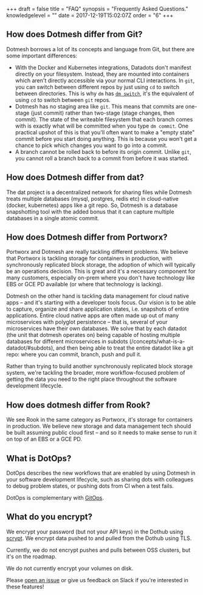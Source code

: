 +++
draft = false
title = "FAQ"
synopsis = "Frequently Asked Questions."
knowledgelevel = ""
date = 2017-12-19T15:02:07Z
order = "6"
+++

## How does Dotmesh differ from Git?

Dotmesh borrows a lot of its concepts and language from Git, but there are some important differences:

* With the Docker and Kubernetes integrations, Datadots don't manifest directly on your filesystem.
  Instead, they are mounted into containers which aren't directly accessible via your normal CLI interactions.
  In `git`, you can switch between different repos by just using `cd` to switch between directories.
  This is why `dm` has [`dm switch`](/references/cli/#select-a-different-current-dot-dm-switch-dot), it's the equivalent of using `cd` to switch between `git` repos.
* Dotmesh has no staging area like `git`.
  This means that commits are one-stage (just commit) rather than two-stage (stage changes, then commit).
  The state of the writeable filesystem that each branch comes with is exactly what will be committed when you type `dm commit`.
  One practical upshot of this is that you'll often want to make a "empty state" commit before you start doing anything.
  This is because you won't get a chance to pick which changes you want to go into a commit.
* A branch cannot be rolled back to before its origin commit.
  Unlike `git`, you cannot roll a branch back to a commit from before it was started.

## How does Dotmesh differ from dat?

The dat project is a decentralized network for sharing files while Dotmesh treats multiple databases (mysql, postgres, redis etc) in cloud-native (docker, kubernetes) apps like a git repo. So, Dotmesh is a database snapshotting tool with the added bonus that it can capture multiple databases in a single atomic commit.

## How does Dotmesh differ from Portworx?

Portworx and Dotmesh are really tackling different problems. We believe that Portworx is tackling storage for containers in production, with synchronously replicated block storage, the adoption of which will typically be an operations decision. This is great and it's a necessary component for many customers, especially on-prem where you don't have technology like EBS or GCE PD available (or where that technology is lacking).

Dotmesh on the other hand is tackling data management for cloud native apps – and it's starting with a developer tools focus. Our vision is to be able to capture, organize and share application states, i.e. snapshots of entire applications. Entire cloud native apps are often made up out of many microservices with polyglot persistence – that is, several of your microservices have their own databases. We solve that by each datadot (the unit that dotmesh operates on) being capable of hosting multiple databases for different microservices in subdots (/concepts/what-is-a-datadot/#subdots), and then being able to treat the entire datadot like a git repo: where you can commit, branch, push and pull it.

Rather than trying to build another synchronously replicated block storage system, we're tackling the broader, more workflow-focused problem of getting the data you need to the right place throughout the software development lifecycle. 

## How does dotmesh differ from Rook?

We see Rook in the same category as Portworx, it's storage for containers in production. We believe new storage and data management tech should be built assuming public cloud first – and so it needs to make sense to run it on top of an EBS or a GCE PD.


## What is DotOps?

DotOps describes the new workflows that are enabled by using Dotmesh in your software development lifecycle, such as sharing dots with colleagues to debug problem states, or pushing dots from CI when a test fails.

DotOps is complementary with [GitOps](https://www.weave.works/blog/gitops-operations-by-pull-request).

## What do you encrypt?

We encrypt your password (but not your API keys) in the Dothub using [scrypt](https://godoc.org/golang.org/x/crypto/scrypt).
We encrypt data pushed to and pulled from the Dothub using TLS.

Currently, we do not encrypt pushes and pulls between OSS clusters, but it's on the roadmap.

We do not currently encrypt your volumes on disk.

Please [open an issue](https://github.com/dotmesh-io/dotmesh/issues/new) or give us feedback on Slack if you're interested in these features!
